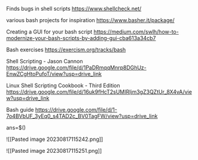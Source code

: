 Finds bugs in shell scripts
https://www.shellcheck.net/

various bash projects for inspiration
https://www.basher.it/package/

Creating a GUI for your bash script
https://medium.com/swlh/how-to-modernize-your-bash-scripts-by-adding-gui-cba613a34cb7

Bash exercises
https://exercism.org/tracks/bash

Shell Scripting - Jason Cannon
https://drive.google.com/file/d/1PaDRmqqMnrp8DGhUz-EnwZCgHtoPufoT/view?usp=drive_link

Linux Shell Scripting Cookbook - Third Edition
https://drive.google.com/file/d/16uk9fHcT2sUMIRIjm3gZ3QZtUr_8X4vA/view?usp=drive_link

Bash guide
https://drive.google.com/file/d/1-7o4BVbUF_3yEq0_s4TAD2c_BV0TagFW/view?usp=drive_link


ans=$()

![[Pasted image 20230817115242.png]]

![[Pasted image 20230817115251.png]]